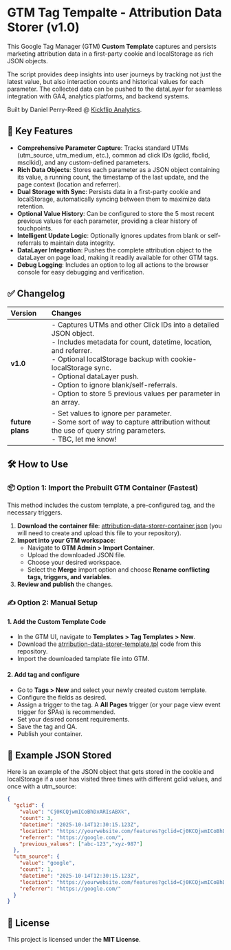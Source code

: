 # **GTM Tag Tempalte - Attribution Data Storer (v1.0)**

This Google Tag Manager (GTM) **Custom Template** captures and persists marketing attribution data in a first-party cookie and localStorage as rich JSON objects.

The script provides deep insights into user journeys by tracking not just the latest value, but also interaction counts and historical values for each parameter. The collected data can be pushed to the dataLayer for seamless integration with GA4, analytics platforms, and backend systems.

Built by Daniel Perry-Reed @ [Kickflip Analytics](https://kickflipanalytics.com/?utm_medium=github&utm_source=gtm-attribution-data-storer).

## **🚀 Key Features**

* **Comprehensive Parameter Capture**: Tracks standard UTMs (utm\_source, utm\_medium, etc.), common ad click IDs (gclid, fbclid, msclkid), and any custom-defined parameters.  
* **Rich Data Objects**: Stores each parameter as a JSON object containing its value, a running count, the timestamp of the last update, and the page context (location and referrer).  
* **Dual Storage with Sync**: Persists data in a first-party cookie and localStorage, automatically syncing between them to maximize data retention.  
* **Optional Value History**: Can be configured to store the 5 most recent previous values for each parameter, providing a clear history of touchpoints.  
* **Intelligent Update Logic**: Optionally ignores updates from blank or self-referrals to maintain data integrity.  
* **DataLayer Integration**: Pushes the complete attribution object to the dataLayer on page load, making it readily available for other GTM tags.  
* **Debug Logging**: Includes an option to log all actions to the browser console for easy debugging and verification.

## **✅ Changelog**

| Version | Changes |
| :---- | :---- |
| **v1.0** | - Captures UTMs and other Click IDs into a detailed JSON object. <br>- Includes metadata for count, datetime, location, and referrer. <br>- Optional localStorage backup with cookie-localStorage sync. <br>- Optional dataLayer push. <br>- Option to ignore blank/self-referrals. <br>- Option to store 5 previous values per parameter in an array. |
| **future plans** | - Set values to ignore per parameter. <br>- Some sort of way to capture attribution without the use of query string parameters. <br>- TBC, let me know! |

## **🛠️ How to Use**

### **📦 Option 1: Import the Prebuilt GTM Container (Fastest)**

This method includes the custom template, a pre-configured tag, and the necessary triggers.

1. **Download the container file**: [attribution-data-storer-container.json](./attribution-data-storer-container.json) (you will need to create and upload this file to your repository).  
2. **Import into your GTM workspace**:  
   * Navigate to **GTM Admin \> Import Container**.  
   * Upload the downloaded JSON file.  
   * Choose your desired workspace.  
   * Select the **Merge** import option and choose **Rename conflicting tags, triggers, and variables**.  
3. **Review and publish** the changes.

### **✍️ Option 2: Manual Setup**

#### **1\. Add the Custom Template Code**

* In the GTM UI, navigate to **Templates \> Tag Templates \> New**.
* Download the [atrribution-data-storer-template.tpl](./attribution-data-storer-template.tpl) code from this repository.
* Import the downloaded tamplate file into GTM.  

#### **2\. Add tag and configure**

* Go to **Tags \> New** and select your newly created custom template.
* Configure the fields as desired.
* Assign a trigger to the tag. A **All Pages** trigger (or your page view event trigger for SPAs) is recommended.
* Set your desired consent requirements.
* Save the tag and QA.
* Publish your container.

## **🧠 Example JSON Stored**

Here is an example of the JSON object that gets stored in the cookie and localStorage if a user has visited three times with different gclid values, and once with a utm_source:

```json
{  
  "gclid": {  
    "value": "Cj0KCQjwmICoBhDxARIsABXk",  
    "count": 3,  
    "datetime": "2025-10-14T12:30:15.123Z",  
    "location": "https://yourwebsite.com/features?gclid=Cj0KCQjwmICoBhDxARIsABXk",  
    "referrer": "https://google.com/",  
    "previous_values": ["abc-123","xyz-987"]  
  },  
  "utm_source": {  
    "value": "google",  
    "count": 1,  
    "datetime": "2025-10-14T12:30:15.123Z",  
    "location": "https://yourwebsite.com/features?gclid=Cj0KCQjwmICoBhDxARIsABXk",  
    "referrer": "https://google.com/"  
  }  
}
```

## **📄 License**

This project is licensed under the **MIT License**.

